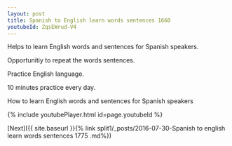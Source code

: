```yaml
---
layout: post
title: Spanish to English learn words sentences 1660 
youtubeId: ZqsEWrud-V4
---
```

 
 
Helps to learn English words and sentences for Spanish speakers.

Opportunitiy to repeat the words sentences. 

Practice English language. 
 
10 minutes practice every day. 
 
How to learn English words and sentences for Spanish speakers 
 
{% include youtubePlayer.html id=page.youtubeId %}
 
 
[Next]({{ site.baseurl }}{% link  split1/_posts/2016-07-30-Spanish to english learn words sentences 1775 .md%})
 
